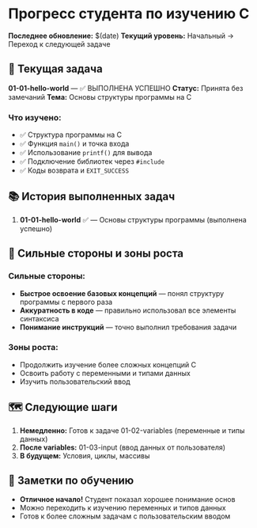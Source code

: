 # Прогресс студента по изучению C

**Последнее обновление:** $(date)
**Текущий уровень:** Начальный → Переход к следующей задаче

## 🎯 Текущая задача

**01-01-hello-world** — ✅ ВЫПОЛНЕНА УСПЕШНО
**Статус:** Принята без замечаний
**Тема:** Основы структуры программы на C

### Что изучено:

- ✅ Структура программы на C
- ✅ Функция `main()` и точка входа
- ✅ Использование `printf()` для вывода
- ✅ Подключение библиотек через `#include`
- ✅ Коды возврата и `EXIT_SUCCESS`

## 📚 История выполненных задач

1. **01-01-hello-world** ✅ — Основы структуры программы (выполнена успешно)

## 💪 Сильные стороны и зоны роста

### Сильные стороны:

- **Быстрое освоение базовых концепций** — понял структуру программы с первого раза
- **Аккуратность в коде** — правильно использовал все элементы синтаксиса
- **Понимание инструкций** — точно выполнил требования задачи

### Зоны роста:

- Продолжить изучение более сложных концепций C
- Освоить работу с переменными и типами данных
- Изучить пользовательский ввод

## 🗺️ Следующие шаги

1. **Немедленно:** Готов к задаче 01-02-variables (переменные и типы данных)
2. **После variables:** 01-03-input (ввод данных от пользователя)
3. **В будущем:** Условия, циклы, массивы

## 📝 Заметки по обучению

- **Отличное начало!** Студент показал хорошее понимание основ
- Можно переходить к изучению переменных и типов данных
- Готов к более сложным задачам с пользовательским вводом
